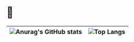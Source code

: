 # 👋
| ![Anurag's GitHub stats](https://github-readme-stats.vercel.app/api?username=aydgn&count_private=true&langs_count=true&show_icons=true) | ![Top Langs](https://github-readme-stats.vercel.app/api/top-langs/?username=aydgn) |
|---|---|
